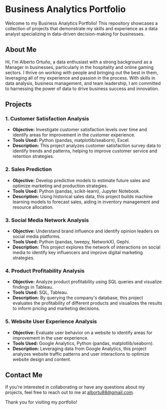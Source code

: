 # Business Analytics Portfolio

Welcome to my Business Analytics Portfolio! This repository showcases a collection of projects that demonstrate my skills and experience as a data analyst specializing in data-driven decision-making for businesses.

## About Me

Hi, I'm Alberto Ortuño, a data enthusiast with a strong background as a Manager in businesses, particularly in the hospitality and online gaming sectors. I thrive on working with people and bringing out the best in them, leveraging all of my experience and passion in the process. With skills in data analysis, business management, and team leadership, I am committed to harnessing the power of data to drive business success and innovation.

## Projects

### 1. Customer Satisfaction Analysis

- **Objective:** Investigate customer satisfaction levels over time and identify areas for improvement in the customer experience.
- **Tools Used:** Python (pandas, matplotlib/seaborn), Excel.
- **Description:** This project analyzes customer satisfaction survey data to identify trends and patterns, helping to improve customer service and retention strategies.

### 2. Sales Prediction

- **Objective:** Develop predictive models to estimate future sales and optimize marketing and production strategies.
- **Tools Used:** Python (pandas, scikit-learn), Jupyter Notebook.
- **Description:** Using historical sales data, this project builds machine learning models to forecast sales, aiding in inventory management and resource allocation.

### 3. Social Media Network Analysis

- **Objective:** Understand brand influence and identify opinion leaders on social media platforms.
- **Tools Used:** Python (pandas, tweepy, NetworkX), Gephi.
- **Description:** This project explores the network of interactions on social media to identify key influencers and improve digital marketing strategies.

### 4. Product Profitability Analysis

- **Objective:** Analyze product profitability using SQL queries and visualize findings in Tableau.
- **Tools Used:** SQL, Tableau.
- **Description:** By querying the company's database, this project evaluates the profitability of different products and visualizes the results to inform pricing and marketing decisions.

### 5. Website User Experience Analysis

- **Objective:** Evaluate user behavior on a website to identify areas for improvement in the user experience.
- **Tools Used:** Google Analytics, Python (pandas, matplotlib/seaborn).
- **Description:** Leveraging data from Google Analytics, this project analyzes website traffic patterns and user interactions to optimize website design and content.

## Contact Me

If you're interested in collaborating or have any questions about my projects, feel free to reach out to me at [albortu88@gmail.com](mailto:albortu88@gmail.com).

Thank you for visiting my portfolio!
